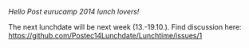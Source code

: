 *Hello Post eurucamp 2014 lunch lovers!*

The next lunchdate will be next week (13.-19.10.).
Find discussion here:
https://github.com/Postec14Lunchdate/Lunchtime/issues/1
